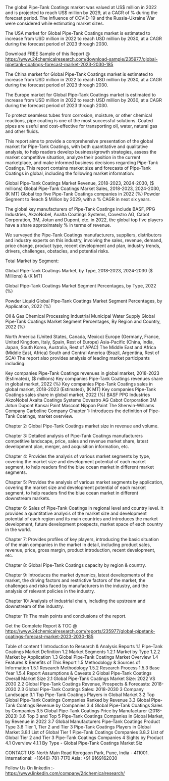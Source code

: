 The global Pipe-Tank Coatings market was valued at US$ million in 2022 and is projected to reach US$ million by 2029, at a CAGR of % during the forecast period. The influence of COVID-19 and the Russia-Ukraine War were considered while estimating market sizes.

The USA market for Global Pipe-Tank Coatings market is estimated to increase from USD million in 2022 to reach USD million by 2030, at a CAGR during the forecast period of 2023 through 2030.

Download FREE Sample of this Report @ https://www.24chemicalresearch.com/download-sample/235977/global-pipetank-coatings-forecast-market-2023-2030-185

The China market for Global Pipe-Tank Coatings market is estimated to increase from USD million in 2022 to reach USD million by 2030, at a CAGR during the forecast period of 2023 through 2030.

The Europe market for Global Pipe-Tank Coatings market is estimated to increase from USD million in 2022 to reach USD million by 2030, at a CAGR during the forecast period of 2023 through 2030.

To protect seamless tubes from corrosion, moisture, or other chemical reactions, pipe coating is one of the most successful solutions. Coated pipes are useful and cost-effective for transporting oil, water, natural gas and other fluids.

This report aims to provide a comprehensive presentation of the global market for Pipe-Tank Coatings, with both quantitative and qualitative analysis, to help readers develop business/growth strategies, assess the market competitive situation, analyze their position in the current marketplace, and make informed business decisions regarding Pipe-Tank Coatings. This report contains market size and forecasts of Pipe-Tank Coatings in global, including the following market information:

Global Pipe-Tank Coatings Market Revenue, 2018-2023, 2024-2030, ($ millions)
Global Pipe-Tank Coatings Market Sales, 2018-2023, 2024-2030, (K MT)
Global top five Pipe-Tank Coatings companies in 2022 (%)
Powder Segment to Reach $ Million by 2029, with a % CAGR in next six years.

The global key manufacturers of Pipe-Tank Coatings include BASF, PPG Industries, AkzoNobel, Axalta Coatings Systems, Covestro AG, Cabot Corporation, 3M, Jotun and Dupont, etc. in 2022, the global top five players have a share approximately % in terms of revenue.

We surveyed the Pipe-Tank Coatings manufacturers, suppliers, distributors and industry experts on this industry, involving the sales, revenue, demand, price change, product type, recent development and plan, industry trends, drivers, challenges, obstacles, and potential risks.

Total Market by Segment:

Global Pipe-Tank Coatings Market, by Type, 2018-2023, 2024-2030 ($ Millions) & (K MT)

Global Pipe-Tank Coatings Market Segment Percentages, by Type, 2022 (%)

Powder
Liquid
Global Pipe-Tank Coatings Market Segment Percentages, by Application, 2022 (%)

Oil & Gas
Chemical Processing
Industrial
Municipal Water Supply
Global Pipe-Tank Coatings Market Segment Percentages, By Region and Country, 2022 (%)

North America (United States, Canada, Mexico)
Europe (Germany, France, United Kingdom, Italy, Spain, Rest of Europe)
Asia-Pacific (China, India, Japan, South Korea, Australia, Rest of APAC)
The Middle East and Africa (Middle East, Africa)
South and Central America (Brazil, Argentina, Rest of SCA)
The report also provides analysis of leading market participants including:

Key companies Pipe-Tank Coatings revenues in global market, 2018-2023 (Estimated), ($ millions)
Key companies Pipe-Tank Coatings revenues share in global market, 2022 (%)
Key companies Pipe-Tank Coatings sales in global market, 2018-2023 (Estimated), (K MT)
Key companies Pipe-Tank Coatings sales share in global market, 2022 (%)
BASF
PPG Industries
AkzoNobel
Axalta Coatings Systems
Covestro AG
Cabot Corporation
3M
Jotun
Dupont
Kansai Paint
Mascoat
Nippon Paint
The Sherwin-Williams Company
Carboline Company
Chapter 1: Introduces the definition of Pipe-Tank Coatings, market overview.

Chapter 2: Global Pipe-Tank Coatings market size in revenue and volume.

Chapter 3: Detailed analysis of Pipe-Tank Coatings manufacturers competitive landscape, price, sales and revenue market share, latest development plan, merger, and acquisition information, etc.

Chapter 4: Provides the analysis of various market segments by type, covering the market size and development potential of each market segment, to help readers find the blue ocean market in different market segments.

Chapter 5: Provides the analysis of various market segments by application, covering the market size and development potential of each market segment, to help readers find the blue ocean market in different downstream markets.

Chapter 6: Sales of Pipe-Tank Coatings in regional level and country level. It provides a quantitative analysis of the market size and development potential of each region and its main countries and introduces the market development, future development prospects, market space of each country in the world.

Chapter 7: Provides profiles of key players, introducing the basic situation of the main companies in the market in detail, including product sales, revenue, price, gross margin, product introduction, recent development, etc.

Chapter 8: Global Pipe-Tank Coatings capacity by region & country.

Chapter 9: Introduces the market dynamics, latest developments of the market, the driving factors and restrictive factors of the market, the challenges and risks faced by manufacturers in the industry, and the analysis of relevant policies in the industry.

Chapter 10: Analysis of industrial chain, including the upstream and downstream of the industry.

Chapter 11: The main points and conclusions of the report.

Get the Complete Report & TOC @ https://www.24chemicalresearch.com/reports/235977/global-pipetank-coatings-forecast-market-2023-2030-185

Table of content
1 Introduction to Research & Analysis Reports
1.1 Pipe-Tank Coatings Market Definition
1.2 Market Segments
1.2.1 Market by Type
1.2.2 Market by Application
1.3 Global Pipe-Tank Coatings Market Overview
1.4 Features & Benefits of This Report
1.5 Methodology & Sources of Information
1.5.1 Research Methodology
1.5.2 Research Process
1.5.3 Base Year
1.5.4 Report Assumptions & Caveats
2 Global Pipe-Tank Coatings Overall Market Size
2.1 Global Pipe-Tank Coatings Market Size: 2022 VS 2030
2.2 Global Pipe-Tank Coatings Revenue, Prospects & Forecasts: 2018-2030
2.3 Global Pipe-Tank Coatings Sales: 2018-2030
3 Company Landscape
3.1 Top Pipe-Tank Coatings Players in Global Market
3.2 Top Global Pipe-Tank Coatings Companies Ranked by Revenue
3.3 Global Pipe-Tank Coatings Revenue by Companies
3.4 Global Pipe-Tank Coatings Sales by Companies
3.5 Global Pipe-Tank Coatings Price by Manufacturer (2018-2023)
3.6 Top 3 and Top 5 Pipe-Tank Coatings Companies in Global Market, by Revenue in 2022
3.7 Global Manufacturers Pipe-Tank Coatings Product Type
3.8 Tier 1, Tier 2 and Tier 3 Pipe-Tank Coatings Players in Global Market
3.8.1 List of Global Tier 1 Pipe-Tank Coatings Companies
3.8.2 List of Global Tier 2 and Tier 3 Pipe-Tank Coatings Companies
4 Sights by Product
4.1 Overview
4.1.1 By Type - Global Pipe-Tank Coatings Market Siz

CONTACT US:
North Main Road Koregaon Park, Pune, India - 411001.
International: +1(646)-781-7170
Asia: +91 9169162030

Follow Us On linkedin :- https://www.linkedin.com/company/24chemicalresearch/
